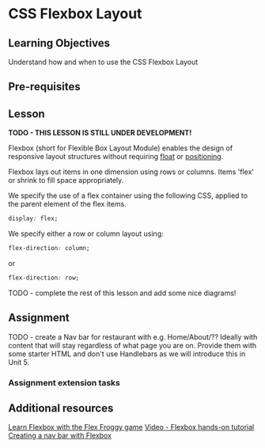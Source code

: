 # CSS Flexbox Layout

## Learning Objectives
Understand how and when to use the CSS Flexbox Layout

## Pre-requisites

## Lesson
**TODO - THIS LESSON IS STILL UNDER DEVELOPMENT!**

Flexbox (short for Flexible Box Layout Module) enables the design of responsive layout structures without requiring [float](https://developer.mozilla.org/en-US/docs/Learn/CSS/CSS_layout/Floats) or [positioning](https://developer.mozilla.org/en-US/docs/Learn/CSS/CSS_layout/Positioning).

Flexbox lays out items in one dimension using rows or columns. Items 'flex' or shrink to fill space appropriately.

We specify the use of a flex container using the following CSS, applied to the parent element of the flex items.

```css
display: flex;
```

We specify either a row or column layout using:

```css
flex-direction: column;
```
or
```css
flex-direction: row;
```


TODO - complete the rest of this lesson and add some nice diagrams!



## Assignment
TODO - create a Nav bar for restaurant with e.g. Home/About/?? Ideally with content that will stay regardless of what page you are on. Provide them with some starter HTML and don't use Handlebars as we will introduce this in Unit 5.


### Assignment extension tasks

## Additional resources
[Learn Flexbox with the Flex Froggy game](https://flexboxfroggy.com/)
[Video - Flexbox hands-on tutorial](https://scrimba.com/learn/flexbox/your-first-flexbox-layout-flexbox-tutorial-canLGCw)
[Creating a nav bar with Flexbox](https://www.freecodecamp.org/news/how-to-create-a-fully-responsive-navbar-with-flexbox-a4435d175dd3/)
